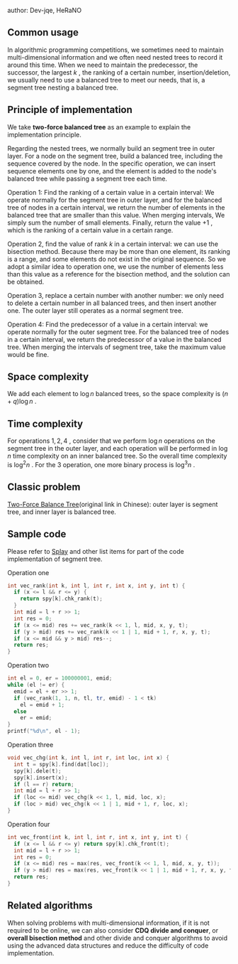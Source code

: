 author: Dev-jqe, HeRaNO

## Common usage

In algorithmic programming competitions, we sometimes need to maintain multi-dimensional information and we often need nested trees to record it around this time. When we need to maintain the predecessor, the successor, the largest $k$ , the ranking of a certain number, insertion/deletion, we usually need to use a balanced tree to meet our needs, that is, a segment tree nesting a balanced tree.

## Principle of implementation 

We take **two-force balanced tree** as an example to explain the implementation principle.

Regarding the nested trees, we normally build an segment tree in outer layer. For a node on the segment tree, build a balanced tree, including the sequence covered by the node. In the specific operation, we can insert sequence elements one by one, and the element is added to the node's balanced tree while passing a segment tree each time.

Operation 1: Find the ranking of a certain value in a certain interval: We operate normally for the segment tree in outer layer, and for the balanced tree of nodes in a certain interval, we return the number of elements in the balanced tree that are smaller than this value. When merging intervals, We simply sum the number of small elements. Finally, return the value $+1$ , which is the ranking of a certain value in a certain range.

Operation 2, find the value of rank $k$ in a certain interval: we can use the bisection method. Because there may be more than one element, its ranking is a range, and some elements do not exist in the original sequence. So we adopt a similar idea to operation one, we use the number of elements less than this value as a reference for the bisection method, and the solution can be obtained.

Operation 3, replace a certain number with another number: we only need to delete a certain number in all balanced trees, and then insert another one. The outer layer still operates as a normal segment tree.

Operation 4: Find the predecessor of a value in a certain interval: we operate normally for the outer segment tree. For the balanced tree of nodes in a certain interval, we return the predecessor of a value in the balanced tree. When merging the intervals of segment tree, take the maximum value would be fine.

## Space complexity

We add each element to $\log n$ balanced trees, so the space complexity is $(n + q)\log{n}$ .

## Time complexity

For operations $1,2,4$ , consider that we perform $\log{n}$ operations on the segment tree in the outer layer, and each operation will be performed in $\log{n}$ time complexity on an inner balanced tree. So the overall time complexity is $\log^2{n}$ .
For the $3$ operation, one more binary process is $\log^3{n}$ .

## Classic problem

 [Two-Force Balance Tree](https://loj.ac/problem/106)(original link in Chinese): outer layer is segment tree, and inner layer is balanced tree.

## Sample code

Please refer to [Splay](./splay.md) and other list items for part of the code implementation of segment tree.

Operation one

```cpp
int vec_rank(int k, int l, int r, int x, int y, int t) {
  if (x <= l && r <= y) {
    return spy[k].chk_rank(t);
  }
  int mid = l + r >> 1;
  int res = 0;
  if (x <= mid) res += vec_rank(k << 1, l, mid, x, y, t);
  if (y > mid) res += vec_rank(k << 1 | 1, mid + 1, r, x, y, t);
  if (x <= mid && y > mid) res--;
  return res;
}
```

Operation two

```cpp
int el = 0, er = 100000001, emid;
while (el != er) {
  emid = el + er >> 1;
  if (vec_rank(1, 1, n, tl, tr, emid) - 1 < tk)
    el = emid + 1;
  else
    er = emid;
}
printf("%d\n", el - 1);
```

Operation three

```cpp
void vec_chg(int k, int l, int r, int loc, int x) {
  int t = spy[k].find(dat[loc]);
  spy[k].dele(t);
  spy[k].insert(x);
  if (l == r) return;
  int mid = l + r >> 1;
  if (loc <= mid) vec_chg(k << 1, l, mid, loc, x);
  if (loc > mid) vec_chg(k << 1 | 1, mid + 1, r, loc, x);
}
```

Operation four

```cpp
int vec_front(int k, int l, int r, int x, int y, int t) {
  if (x <= l && r <= y) return spy[k].chk_front(t);
  int mid = l + r >> 1;
  int res = 0;
  if (x <= mid) res = max(res, vec_front(k << 1, l, mid, x, y, t));
  if (y > mid) res = max(res, vec_front(k << 1 | 1, mid + 1, r, x, y, t));
  return res;
}
```

## Related algorithms

When solving problems with multi-dimensional information, if it is not required to be online, we can also consider **CDQ divide and conquer**, or **overall bisection method** and other divide and conquer algorithms to avoid using the advanced data structures and reduce the difficulty of code implementation.
